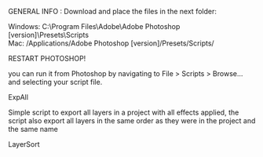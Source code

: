 GENERAL INFO :
Download and place the files in the next folder:

Windows: C:\Program Files\Adobe\Adobe Photoshop [version]\Presets\Scripts\
Mac: /Applications/Adobe Photoshop [version]/Presets/Scripts/

RESTART PHOTOSHOP!

you can run it from Photoshop by navigating to File > Scripts > Browse... and selecting your script file.


ExpAll

Simple script to export all layers in a project with all effects applied, the script also export all layers in the same order as they were in the project and the same name


LayerSort
